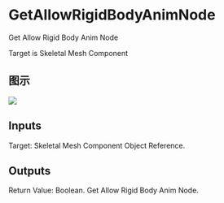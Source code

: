 # GetAllowRigidBodyAnimNode

Get Allow Rigid Body Anim Node

Target is Skeletal Mesh Component

## 图示

![]($-20221218-18260586.png)

## Inputs

Target: Skeletal Mesh Component Object Reference.  

## Outputs

Return Value: Boolean. Get Allow Rigid Body Anim Node.

